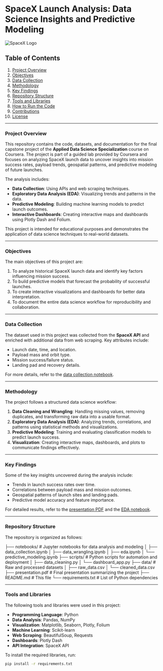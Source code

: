 # SpaceX Launch Analysis: Data Science Insights and Predictive Modeling

![SpaceX Logo](https://upload.wikimedia.org/wikipedia/commons/thumb/9/93/SpaceX-Logo.svg/1200px-SpaceX-Logo.svg.png)

## Table of Contents
1. [Project Overview](#project-overview)
2. [Objectives](#objectives)
3. [Data Collection](#data-collection)
4. [Methodology](#methodology)
5. [Key Findings](#key-findings)
6. [Repository Structure](#repository-structure)
7. [Tools and Libraries](#tools-and-libraries)
8. [How to Run the Code](#how-to-run-the-code)
9. [Contributions](#contributions)
10. [License](#license)

---

### **Project Overview**
This repository contains the code, datasets, and documentation for the final capstone project of the **Applied Data Science Specialization** course on Coursera. The project is part of a guided lab provided by Coursera and focuses on analyzing SpaceX launch data to uncover insights into mission success rates, payload trends, geospatial patterns, and predictive modeling of future launches.

The analysis includes:
- **Data Collection**: Using APIs and web scraping techniques.
- **Exploratory Data Analysis (EDA)**: Visualizing trends and patterns in the data.
- **Predictive Modeling**: Building machine learning models to predict launch outcomes.
- **Interactive Dashboards**: Creating interactive maps and dashboards using Plotly Dash and Folium.

This project is intended for educational purposes and demonstrates the application of data science techniques to real-world datasets.

---

### **Objectives**
The main objectives of this project are:
1. To analyze historical SpaceX launch data and identify key factors influencing mission success.
2. To build predictive models that forecast the probability of successful launches.
3. To create interactive visualizations and dashboards for better data interpretation.
4. To document the entire data science workflow for reproducibility and collaboration.

---

### **Data Collection**
The dataset used in this project was collected from the **SpaceX API** and enriched with additional data from web scraping. Key attributes include:
- Launch date, time, and location.
- Payload mass and orbit type.
- Mission success/failure status.
- Landing pad and recovery details.

For more details, refer to the [data collection notebook](notebooks/data_collection.ipynb).

---

### **Methodology**
The project follows a structured data science workflow:
1. **Data Cleaning and Wrangling**: Handling missing values, removing duplicates, and transforming raw data into a usable format.
2. **Exploratory Data Analysis (EDA)**: Analyzing trends, correlations, and patterns using statistical methods and visualizations.
3. **Predictive Modeling**: Training and evaluating classification models to predict launch success.
4. **Visualization**: Creating interactive maps, dashboards, and plots to communicate findings effectively.

---

### **Key Findings**
Some of the key insights uncovered during the analysis include:
- Trends in launch success rates over time.
- Correlations between payload mass and mission outcomes.
- Geospatial patterns of launch sites and landing pads.
- Predictive model accuracy and feature importance.

For detailed results, refer to the [presentation PDF](presentation.pdf) and the [EDA notebook](notebooks/eda.ipynb).

---

### **Repository Structure**
The repository is organized as follows:

├── notebooks/               # Jupyter notebooks for data analysis and modeling
│   ├── data_collection.ipynb
│   ├── data_wrangling.ipynb
│   ├── eda.ipynb
│   └── predictive_modeling.ipynb
├── scripts/                 # Python scripts for automation and deployment
│   ├── data_cleaning.py
│   └── dashboard_app.py
├── data/                    # Raw and processed datasets
│   ├── raw_data.csv
│   └── cleaned_data.csv
├── presentation.pdf          # Final presentation summarizing the project
├── README.md                 # This file
└── requirements.txt          # List of Python dependencies

---

### **Tools and Libraries**
The following tools and libraries were used in this project:
- **Programming Language**: Python
- **Data Analysis**: Pandas, NumPy
- **Visualization**: Matplotlib, Seaborn, Plotly, Folium
- **Machine Learning**: Scikit-learn
- **Web Scraping**: BeautifulSoup, Requests
- **Dashboards**: Plotly Dash
- **API Integration**: SpaceX API

To install the required libraries, run:
```bash
pip install -r requirements.txt
